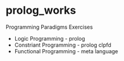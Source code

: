 # prolog_works
Programming Paradigms Exercises

- Logic Programming - prolog
- Constriant Programming - prolog clpfd
- Functional Programming - meta language

